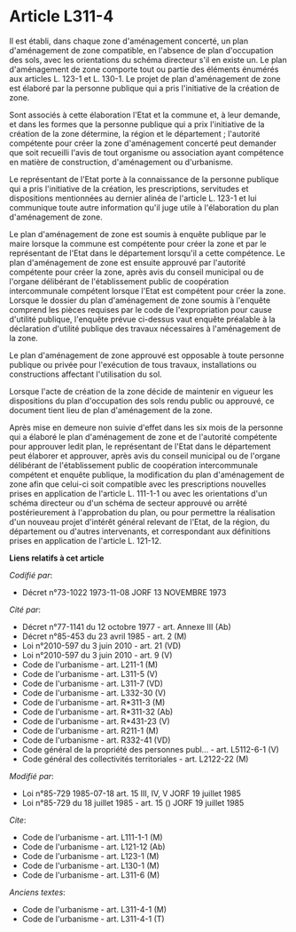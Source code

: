 # Article L311-4

Il est établi, dans chaque zone d'aménagement concerté, un plan d'aménagement de zone compatible, en l'absence de plan
d'occupation des sols, avec les orientations du schéma directeur s'il en existe un. Le plan d'aménagement de zone comporte
tout ou partie des éléments énumérés aux articles L. 123-1 et L. 130-1. Le projet de plan d'aménagement de zone est élaboré
par la personne publique qui a pris l'initiative de la création de zone.

Sont associés à cette élaboration l'Etat et la commune et, à leur demande, et dans les formes que la personne publique qui a
prix l'initiative de la création de la zone détermine, la région et le département ; l'autorité compétente pour créer la zone
d'aménagement concerté peut demander que soit recueilli l'avis de tout organisme ou association ayant compétence en matière
de construction, d'aménagement ou d'urbanisme.

Le représentant de l'Etat porte à la connaissance de la personne publique qui a pris l'initiative de la création, les
prescriptions, servitudes et dispositions mentionnées au dernier alinéa de l'article L. 123-1 et lui communique toute autre
information qu'il juge utile à l'élaboration du plan d'aménagement de zone.

Le plan d'aménagement de zone est soumis à enquête publique par le maire lorsque la commune est compétente pour créer la zone
et par le représentant de l'Etat dans le département lorsqu'il a cette compétence. Le plan d'aménagement de zone est ensuite
approuvé par l'autorité compétente pour créer la zone, après avis du conseil municipal ou de l'organe délibérant de
l'établissement public de coopération intercommunale compétent lorsque l'Etat est compétent pour créer la zone. Lorsque le
dossier du plan d'aménagement de zone soumis à l'enquête comprend les pièces requises par le code de l'expropriation pour
cause d'utilité publique, l'enquête prévue ci-dessus vaut enquête préalable à la déclaration d'utilité publique des travaux
nécessaires à l'aménagement de la zone.

Le plan d'aménagement de zone approuvé est opposable à toute personne publique ou privée pour l'exécution de tous travaux,
installations ou constructions affectant l'utilisation du sol.

Lorsque l'acte de création de la zone décide de maintenir en vigueur les dispositions du plan d'occupation des sols rendu
public ou approuvé, ce document tient lieu de plan d'aménagement de la zone.

Après mise en demeure non suivie d'effet dans les six mois de la personne qui a élaboré le plan d'aménagement de zone et de
l'autorité compétente pour approuver ledit plan, le représentant de l'Etat dans le département peut élaborer et approuver,
après avis du conseil municipal ou de l'organe délibérant de l'établissement public de coopération intercommunale compétent
et enquête publique, la modification du plan d'aménagement de zone afin que celui-ci soit compatible avec les prescriptions
nouvelles prises en application de l'article L. 111-1-1 ou avec les orientations d'un schéma directeur ou d'un schéma de
secteur approuvé ou arrêté postérieurement à l'approbation du plan, ou pour permettre la réalisation d'un nouveau projet
d'intérêt général relevant de l'Etat, de la région, du département ou d'autres intervenants, et correspondant aux définitions
prises en application de l'article L. 121-12.

**Liens relatifs à cet article**

_Codifié par_:

  - Décret n°73-1022 1973-11-08 JORF 13 NOVEMBRE 1973

_Cité par_:

  - Décret n°77-1141 du 12 octobre 1977 - art. Annexe III (Ab)
  - Décret n°85-453 du 23 avril 1985 - art. 2 (M)
  - Loi n°2010-597 du 3 juin 2010 - art. 21 (VD)
  - Loi n°2010-597 du 3 juin 2010 - art. 9 (V)
  - Code de l'urbanisme - art. L211-1 (M)
  - Code de l'urbanisme - art. L311-5 (V)
  - Code de l'urbanisme - art. L311-7 (VD)
  - Code de l'urbanisme - art. L332-30 (V)
  - Code de l'urbanisme - art. R*311-3 (M)
  - Code de l'urbanisme - art. R*311-32 (Ab)
  - Code de l'urbanisme - art. R*431-23 (V)
  - Code de l'urbanisme - art. R211-1 (M)
  - Code de l'urbanisme - art. R332-41 (VD)
  - Code général de la propriété des personnes publ... - art. L5112-6-1 (V)
  - Code général des collectivités territoriales - art. L2122-22 (M)

_Modifié par_:

  - Loi n°85-729 1985-07-18 art. 15 III, IV, V  JORF 19 juillet 1985
  - Loi n°85-729 du 18 juillet 1985 - art. 15 () JORF 19 juillet 1985

_Cite_:

  - Code de l'urbanisme - art. L111-1-1 (M)
  - Code de l'urbanisme - art. L121-12 (Ab)
  - Code de l'urbanisme - art. L123-1 (M)
  - Code de l'urbanisme - art. L130-1 (M)
  - Code de l'urbanisme - art. L311-6 (M)

_Anciens textes_:

  - Code de l'urbanisme - art. L311-4-1 (M)
  - Code de l'urbanisme - art. L311-4-1 (T)
